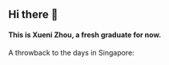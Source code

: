 ## Hi there 👋


#### This is Xueni Zhou, a fresh graduate for now.

A throwback to the days in Singapore:




